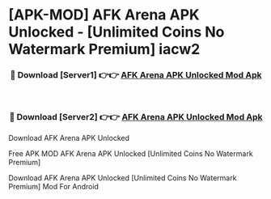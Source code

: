 # [APK-MOD] AFK Arena APK Unlocked - [Unlimited Coins No Watermark Premium] iacw2



<div align="center">
<h3>🔴 Download [Server1] 👉👉 <a href="https://momento.my/?title=AFK_Arena_APK_Unlocked">AFK Arena APK Unlocked Mod Apk</a></h3><br>

<h3>🔴 Download [Server2] 👉👉 <a href="https://momento.my/?title=AFK_Arena_APK_Unlocked">AFK Arena APK Unlocked Mod Apk</a></h3>
</div>



Download AFK Arena APK Unlocked 

Free APK MOD AFK Arena APK Unlocked [Unlimited Coins No Watermark Premium]

Download AFK Arena APK Unlocked [Unlimited Coins No Watermark Premium] Mod For Android
